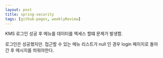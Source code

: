 ```yaml
---
layout: post
title: spring-security
tags: [github-pages, weeklyReview]
---
```


KMS 로그인 성공 후 메뉴를 데이터를 엑세스 할떄 문제가 발생함.

로그인은 성공했지만. 접근할 수 있는 메뉴 리스트가 null 인 경우 login 페이지로 돌아간 후 메시지를 띄워야한다.
